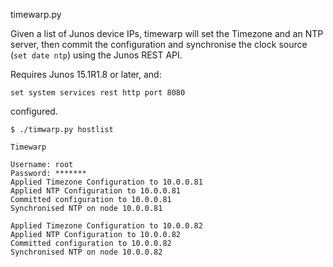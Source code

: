 timewarp.py

Given a list of Junos device IPs, timewarp will set the Timezone and an NTP server, then commit the configuration and synchronise the clock source (```set date ntp```) using the Junos REST API.

Requires Junos 15.1R1.8 or later, and:

```set system services rest http port 8080```

configured.

```
$ ./timwarp.py hostlist

Timewarp

Username: root
Password: *******
Applied Timezone Configuration to 10.0.0.81
Applied NTP Configuration to 10.0.0.81
Committed configuration to 10.0.0.81
Synchronised NTP on node 10.0.0.81

Applied Timezone Configuration to 10.0.0.82
Applied NTP Configuration to 10.0.0.82
Committed configuration to 10.0.0.82
Synchronised NTP on node 10.0.0.82

```